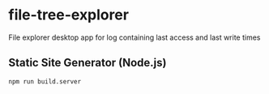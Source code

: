 # file-tree-explorer

File explorer desktop app for log containing last access and last write times

## Static Site Generator (Node.js)

```shell
npm run build.server
```
